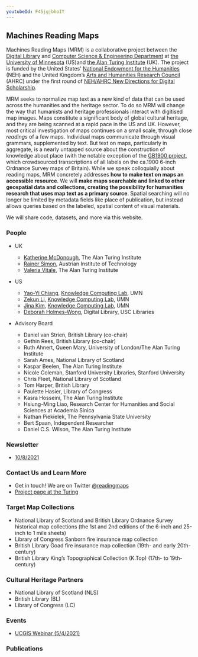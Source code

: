 ```yaml
---
youtubeId: F45jgjbhoIY
---
```


## Machines Reading Maps

Machines Reading Maps (MRM) is a collaborative project between the [Digital Library](http://digitallibrary.usc.edu/) and [Computer Science & Engineering Department](https://cse.umn.edu/cs) at [the University of Minnesota](https://www.umn.edu/) (US)and [the Alan Turing Institute](https://www.turing.ac.uk/) (UK). The project is funded by the United States' [National Endowment for the Humanities](https://www.neh.gov/) (NEH) and the United Kingdom’s [Arts and Humanities Research Council](https://ahrc.ukri.org/) (AHRC) under the first round of [NEH/AHRC New Directions for Digital Scholarship](https://www.neh.gov/news/neh-and-uk-arts-and-humanities-research-council-announce-grants-support-digital-innovation).

MRM seeks to normalize map text as a new kind of data that can be used across the humanities and the heritage sector. To do so MRM will change the way that humanists and heritage professionals interact with digitised map images. Maps constitute a significant body of global cultural heritage, and they are being scanned at a rapid pace in the US and UK. However, most critical investigation of maps continues on a small scale, through close *readings* of a few maps. Individual maps communicate through visual grammars, supplemented by text. But text on maps, particularly in aggregate, is a nearly untapped source about the construction of knowledge about place (with the notable exception of the [GB1900 project](https://geo.nls.uk/maps/gb1900/), which crowdsourced transcriptions of all labels on the ca.1900 6-inch Ordnance Survey maps of Britain). While we speak colloquially about reading maps, MRM concretely addresses **how to make text on maps an accessible resource**. We will **make maps searchable and linked to other geospatial data and collections, creating the possibility for humanities research that uses map text as a primary source**. Spatial searching will no longer be limited by metadata fields like place of publication, but instead allows queries based on the labeled, spatial content of visual materials.

We will share code, datasets, and more via this website.


### People

- UK
  - [Katherine McDonough](https://www.turing.ac.uk/people/researchers/katherine-mcdonough), The Alan Turing Institute
  - [Rainer Simon](https://rsimon.github.io/), Austrian Institute of Technology
  - [Valeria Vitale](https://www.turing.ac.uk/people/research-associates/valeria-vitale), The Alan Turing Institute

- US
  - [Yao-Yi Chiang](https://yaoyichi.github.io/), [Knowledge Computing Lab](https://knowledge-computing.github.io/), UMN
  - [Zekun Li](https://zekun-li.github.io/), [Knowledge Computing Lab](https://knowledge-computing.github.io/), UMN
  - [Jina Kim](https://jina-kim.github.io/), [Knowledge Computing Lab](https://knowledge-computing.github.io/), UMN
  - [Deborah Holmes-Wong](https://libraries.usc.edu/person/deborah-ann-holmes-wong), Digital Library, USC Libraries
 

- Advisory Board
  - Daniel van Strien, British Library (co-chair)
  - Gethin Rees, British Library (co-chair)
  - Ruth Ahnert, Queen Mary, University of London/The Alan Turing Institute
  - Sarah Ames, National Library of Scotland
  - Kaspar Beelen, The Alan Turing Institute
  - Nicole Coleman, Stanford University Libraries, Stanford University
  - Chris Fleet, National Library of Scotland
  - Tom Harper, British Library
  - Paulette Hasier, Library of Congress
  - Kasra Hosseini, The Alan Turing Institute
  - Hsiung-Ming Liao, Research Center for Humanities and Social Sciences at Academia Sinica
  - Nathan Piekielek, The Pennsylvania State University
  - Bert Spaan, Independent Researcher
  - Daniel C.S. Wilson, The Alan Turing Institute

### Newsletter
- [10/8/2021](https://github.com/machines-reading-maps/Tutorials-Newsletters/blob/main/Newsletter_2021_10.pdf)

### Contact Us and Learn More
- Get in touch! We are on Twitter [@readingmaps](https://twitter.com/ReadingMaps)
- [Project page at the Turing](https://www.turing.ac.uk/research/research-projects/machines-reading-maps)

### Target Map Collections
- National Library of Scotland and British Library Ordnance Survey historical map collections (the 1st and 2nd editions of the 6-inch and 25-inch to 1 mile sheets)
- Library of Congress Sanborn fire insurance map collection
- British Library Goad fire insurance map collection (19th- and early 20th-century)
- British Library King’s Topographical Collection (K.Top) (17th- to 19th-century)

### Cultural Heritage Partners
- National Library of Scotland (NLS)
- British Library (BL)
- Library of Congress (LC)

### Events
- [UCGIS Webinar (5/4/2021)](https://youtu.be/F45jgjbhoIY)
### Publications
